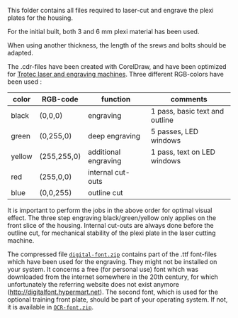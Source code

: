 This folder contains all files required to laser-cut and engrave the plexi plates for the housing.

For the initial built, both 3 and 6 mm plexi material has been used.  

When using another thickness, the length of the srews and bolts should be adapted.

The .cdr-files have been created with CorelDraw, and have been optimized for [Trotec laser and engraving machines](https://www.troteclaser.com/en/). Three different RGB-colors have been used :

color  | RGB-code    | function             | comments
-------|-------------|----------------------|---------
black  | (0,0,0)     | engraving            | 1 pass, basic text and outline
green  | (0,255,0)   | deep engraving       | 5 passes, LED windows
yellow | (255,255,0) | additional engraving | 1 pass, text on LED windows
red    | (255,0,0)   | internal cut-outs    |
blue   | (0,0,255)   | outline cut          |

It is important to perform the jobs in the above order for optimal visual effect. The three step engraving black/green/yellow only applies on the front slice of the housing. Internal cut-outs are always done before the outline cut, for mechanical stability of the plexi plate in the laser cutting machine.

The compressed file [```digital-font.zip```](digital-font.zip) contains part of the .ttf font-files which have been used for the engraving. They might not be installed on your system. It concerns a free (for personal use) font which was downloaded from the internet somewhere in the 20th century, for which unfortunately the referring website does not exist anymore (http://digitalfont.hypermart.net). The second font, which is used for the optional training front plate, should be part of your operating system. If not, it is available in [```OCR-font.zip```](OCR-font.zip).
